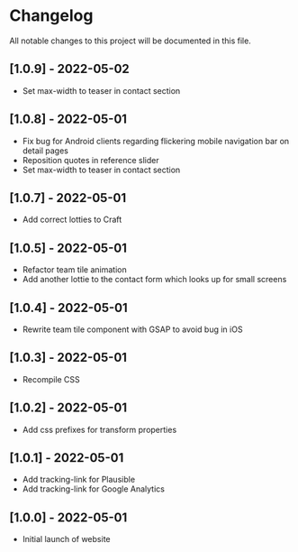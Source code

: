 # Changelog
All notable changes to this project will be documented in this file.

## [1.0.9] - 2022-05-02
- Set max-width to teaser in contact section

## [1.0.8] - 2022-05-01
- Fix bug for Android clients regarding flickering mobile navigation bar on detail pages
- Reposition quotes in reference slider
- Set max-width to teaser in contact section

## [1.0.7] - 2022-05-01
- Add correct lotties to Craft

## [1.0.5] - 2022-05-01
- Refactor team tile animation 
- Add another lottie to the contact form which looks up for small screens

## [1.0.4] - 2022-05-01
- Rewrite team tile component with GSAP to avoid bug in iOS 

## [1.0.3] - 2022-05-01
- Recompile CSS

## [1.0.2] - 2022-05-01
- Add css prefixes for transform properties

## [1.0.1] - 2022-05-01
- Add tracking-link for Plausible
- Add tracking-link for Google Analytics

## [1.0.0] - 2022-05-01
- Initial launch of website
